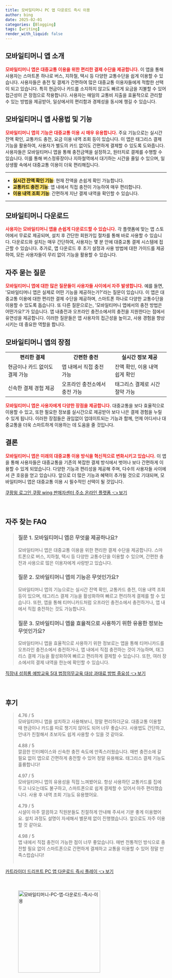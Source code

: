 ```yaml
---
title: 모바일티머니 PC 앱 다운로드 즉시 이용
author: bing
date: 2025-02-01
categories: [Blogging]
tags: [writing]
render_with_liquid: false
---
```



<h2 id='모바일티머니 앱 소개'>모바일티머니 앱 소개</h2>

<p><b><span style="color: #ee2323;">모바일티머니 앱은 대중교통 이용을 위한 편리한 결제 수단을 제공합니다.</span></b> 이 앱을 통해 사용자는 스마트폰 하나로 버스, 지하철, 택시 등 다양한 교통수단을 쉽게 이용할 수 있습니다. 사용자들은 충전 및 결제가 간편하여 많은 대중교통 이용자들에게 적합한 선택이 되고 있습니다. 특히 현금이나 카드를 소지하지 않고도 빠르게 요금을 지불할 수 있어 접근성이 큰 장점으로 작용합니다. 사용자는 매일의 교통비 지출을 효율적으로 관리할 수 있는 방법을 제공받아, 일상에서의 편리함과 경제성을 동시에 챙길 수 있습니다.</p>

<h2 id='모바일티머니 앱 사용법 및 기능'>모바일티머니 앱 사용법 및 기능</h2>

<p><b><span style="color: #ee2323;">모바일티머니 앱의 기능은 대중교통 이용 시 매우 유용합니다.</span></b> 주요 기능으로는 실시간 잔액 확인, 교통카드 충전, 요금 이용 내역 조회 등이 있습니다. 이 앱은 태그리스 결제 기능을 활용하여, 사용자가 별도의 카드 없이도 간편하게 결제할 수 있도록 도와줍니다. 사용자들은 모바일티머니 앱을 통해 충전금액을 설정하고, 원터치로 결제를 수행할 수 있습니다. 이를 통해 버스정류장이나 지하철역에서 대기하는 시간을 줄일 수 있으며, 일상생활 속에서 대중교통 이용이 더욱 편리해집니다.</p>

<hr />

<ul>
    <li><b><span style="background-color: #ffe066;">실시간 잔액 확인 기능</span></b>: 현재 잔액을 손쉽게 확인 가능합니다.</li>
    <li><b><span style="background-color: #ffe066;">교통카드 충전 기능</span></b>: 앱 내에서 직접 충전이 가능하여 매우 편리합니다.</li>
    <li><b><span style="background-color: #ffe066;">이용 내역 조회 기능</span></b>: 간편하게 지난 결제 내역을 확인할 수 있습니다.</li>
</ul>

<hr />

<h2 id='모바일티머니 다운로드'>모바일티머니 다운로드</h2>

<p><b><span style="color: #ee2323;">사용자는 모바일티머니 앱을 손쉽게 다운로드할 수 있습니다.</span></b> 각 플랫폼에 맞는 앱 스토어에서 무료로 제공되며, 설치 후 간단한 회원가입 절차를 통해 바로 사용할 수 있습니다. 다운로드와 설치는 매우 간단하여, 사용자는 몇 분 안에 대중교통 결제 시스템에 접근할 수 있습니다. 추가로, 앱 다운로드 후 초기 설정과 사용 방법에 대한 가이드를 제공하여, 모든 사용자들이 무리 없이 기능을 활용할 수 있습니다.</p>

<h2 id='자주 묻는 질문'>자주 묻는 질문</h2>

<p><b><span style="color: #ee2323;">모바일티머니 앱에 대한 많은 질문들이 사용자들 사이에서 자주 발생합니다.</span></b> 예를 들면, '모바일티머니 앱은 실제로 어떤 기능을 제공하는가?'라는 질문이 있습니다. 이 앱은 대중교통 이용에 대한 편리한 결제 수단을 제공하며, 스마트폰 하나로 다양한 교통수단을 이용할 수 있도록 돕습니다. 또 다른 질문으로는, '모바일티머니 앱에서의 충전 방법은 어떤가요?'가 있습니다. 앱 내충전과 오프라인 충전소에서의 충전을 지원한다는 점에서 유연성을 제공합니다. 이러한 질문들은 앱 사용자의 접근성을 높이고, 사용 경험을 향상시키는 데 중요한 역할을 합니다.</p>

<h2 id='모바일티머니 앱의 장점'>모바일티머니 앱의 장점</h2>

<table>
    <tr>
        <td style="text-align: center; height: 17px;"><b>편리한 결제</b></td>
        <td style="text-align: center; height: 17px;"><b>간편한 충전</b></td>
        <td style="text-align: center; height: 17px;"><b>실시간 정보 제공</b></td>
    </tr>
    <tr>
        <td>현금이나 카드 없이도 결제 가능</td>
        <td>앱 내에서 직접 충전 가능</td>
        <td>잔액 확인, 이용 내역 쉽게 확인</td>
    </tr>
    <tr>
        <td>신속한 결제 경험 제공</td>
        <td>오프라인 충전소에서 충전 가능</td>
        <td>태그리스 결제로 시간 절약 가능</td>
    </tr>
</table>

<p><b><span style="color: #ee2323;">모바일티머니 앱은 사용자에게 다양한 장점을 제공합니다.</span></b> 대중교통을 보다 효율적으로 이용할 수 있고, 또한 필요한 정보를 실시간으로 제공받아 보다 나은 결제 경험을 누릴 수 있게 됩니다. 이러한 장점들은 끊임없이 업데이트되는 기능과 함께, 언제 어디서나 대중교통을 더욱 스마트하게 이용하는 데 도움을 줄 것입니다.</p>

<h2 id='결론'>결론</h2>

<p><b><span style="color: #ee2323;">모바일티머니 앱은 미래의 대중교통 이용 방식을 혁신적으로 변화시키고 있습니다.</span></b> 이 앱을 통해 사용자들은 대중교통을 기존의 복잡한 결제 방식에서 벗어나 보다 간편하게 이용할 수 있게 되었습니다. 다양한 기능과 편리성을 제공해 주며, 다수의 사용자들 사이에서 큰 호응을 얻고 있습니다. 앞으로 더 많은 기능과 혜택이 추가될 것으로 기대되며, 모바일티머니 앱은 대중교통 이용 시 필수적인 선택이 될 것입니다.</p>


<p><a class="click-button" title="쿠팡윙 로그인 쿠팡 wing 판매자센터 주소 온라인 플랫폼" href="https://greenforu.github.io/posts/%EC%BF%A0%ED%8C%A1%EC%9C%99-%EB%A1%9C%EA%B7%B8%EC%9D%B8-%EC%BF%A0%ED%8C%A1-wing-%ED%8C%90%EB%A7%A4%EC%9E%90%EC%84%BC%ED%84%B0-%EC%A3%BC%EC%86%8C-%EC%98%A8%EB%9D%BC%EC%9D%B8-%ED%94%8C%EB%9E%AB%ED%8F%BC/" rel="dofollow">쿠팡윙 로그인 쿠팡 wing 판매자센터 주소 온라인 플랫폼 👈 보기</a></p><br>
<h2 id='자주_찾는_FAQ'>자주 찾는 FAQ</h2>
<div itemscope="" itemtype="https://schema.org/FAQPage"> 
<blockquote> 
<div itemscope="" itemprop="mainEntity" itemtype="https://schema.org/Question"> 
<h3 itemprop="name">질문 1. 모바일티머니 앱은 무엇을 제공하나요?</h3> 
<div itemscope="" itemprop="acceptedAnswer" itemtype="https://schema.org/Answer"> 
<span itemprop="text"> 
<p>모바일티머니 앱은 대중교통 이용을 위한 편리한 결제 수단을 제공합니다. 스마트폰으로 버스, 지하철, 택시 등 다양한 교통수단을 이용할 수 있으며, 간편한 충전과 사용으로 많은 이용자에게 사랑받고 있습니다.</p> 
</span> 
</div> 
</div> 
<div itemscope="" itemprop="mainEntity" itemtype="https://schema.org/Question"> 
<h3 itemprop="name">질문 2. 모바일티머니 앱의 기능은 무엇인가요?</h3> 
<div itemscope="" itemprop="acceptedAnswer" itemtype="https://schema.org/Answer"> 
<span itemprop="text"> 
<p>모바일티머니 앱의 기능으로는 실시간 잔액 확인, 교통카드 충전, 이용 내역 조회 등이 있으며, 태그리스 결제 기능을 활성화하여 빠르고 편리하게 결제를 할 수 있습니다. 또한, 앱을 통해 티머니카드처럼 오프라인 충전소에서 충전하거나, 앱 내에서 직접 충전하는 것도 가능합니다.</p> 
</span> 
</div> 
</div> 
<div itemscope="" itemprop="mainEntity" itemtype="https://schema.org/Question"> 
<h3 itemprop="name">질문 3. 모바일티머니 앱을 효율적으로 사용하기 위한 유용한 정보는 무엇인가요?</h3> 
<div itemscope="" itemprop="acceptedAnswer" itemtype="https://schema.org/Answer"> 
<span itemprop="text"> 
<p>모바일티머니 앱을 효율적으로 사용하기 위한 정보로는 앱을 통해 티머니카드를 오프라인 충전소에서 충전하거나, 앱 내에서 직접 충전하는 것이 가능하며, 태그리스 결제 기능을 활성화하여 빠르고 편리하게 결제할 수 있습니다. 또한, 여러 장소에서의 결제 내역을 한눈에 확인할 수 있습니다.</p> 
</span> 
</div> 
</div> 
</blockquote> 
</div>
<p><a class="click-button" title="직장내 성희롱 예방교육 5대 법정의무교육 대상 과태료 방법 중요성" href="https://greenforu.github.io/posts/%EC%A7%81%EC%9E%A5%EB%82%B4-%EC%84%B1%ED%9D%AC%EB%A1%B1-%EC%98%88%EB%B0%A9%EA%B5%90%EC%9C%A1-5%EB%8C%80-%EB%B2%95%EC%A0%95%EC%9D%98%EB%AC%B4%EA%B5%90%EC%9C%A1-%EB%8C%80%EC%83%81-%EA%B3%BC%ED%83%9C%EB%A3%8C-%EB%B0%A9%EB%B2%95-%EC%A4%91%EC%9A%94%EC%84%B1/" rel="dofollow">직장내 성희롱 예방교육 5대 법정의무교육 대상 과태료 방법 중요성 👈 보기</a></p><br>
<h2 id='후기'>후기</h2>
<div itemscope itemtype="https://schema.org/Product">
  <blockquote>
  <div itemprop="review" itemscope itemtype="https://schema.org/Review">
      <div itemprop="reviewRating" itemscope itemtype="https://schema.org/Rating"> <span itemprop="ratingValue">4.76</span> / <span itemprop="bestRating">5</span> </div>
      <span itemprop="reviewBody">모바일티머니 앱을 설치하고 사용해보니, 정말 편리하더군요. 대중교통 이용할 때 현금이나 카드를 따로 챙기지 않아도 되어 너무 좋습니다. 사용법도 간단하고, 안내가 친절해서 초보자도 쉽게 사용할 수 있을 것 같아요.</span>
  </div>
  <br>
  <div itemprop="review" itemscope itemtype="https://schema.org/Review">
      <div itemprop="reviewRating" itemscope itemtype="https://schema.org/Rating"> <span itemprop="ratingValue">4.88</span> / <span itemprop="bestRating">5</span> </div>
      <span itemprop="reviewBody">깔끔한 인터페이스와 신속한 충전 속도에 만족스러웠습니다. 매번 충전소에 갈 필요 없이 앱으로 간편하게 충전할 수 있어 정말 유용해요. 태그리스 결제 기능도 훌륭합니다!</span>
  </div>
  <br>
  <div itemprop="review" itemscope itemtype="https://schema.org/Review">
      <div itemprop="reviewRating" itemscope itemtype="https://schema.org/Rating"> <span itemprop="ratingValue">4.97</span> / <span itemprop="bestRating">5</span> </div>
      <span itemprop="reviewBody">모바일티머니 앱의 유용성을 직접 느껴봤어요. 항상 사용하던 교통카드를 집에 두고 나오는데도 불구하고, 스마트폰으로 쉽게 결제할 수 있어서 아주 편리했습니다. 사용 후 내역 조회 기능도 유용했어요.</span>
  </div>
  <br>
  <div itemprop="review" itemscope itemtype="https://schema.org/Review">
      <div itemprop="reviewRating" itemscope itemtype="https://schema.org/Rating"> <span itemprop="ratingValue">4.79</span> / <span itemprop="bestRating">5</span> </div>
      <span itemprop="reviewBody">시설이 아주 깔끔하고 직원분들도 친절하게 안내해 주셔서 기분 좋게 이용했어요. 설치 과정도 설명이 자세해서 별문제 없이 진행했습니다. 앞으로도 자주 이용할 것 같아요.</span>
  </div>
  <br>
  <div itemprop="review" itemscope itemtype="https://schema.org/Review">
      <div itemprop="reviewRating" itemscope itemtype="https://schema.org/Rating"> <span itemprop="ratingValue">4.98</span> / <span itemprop="bestRating">5</span> </div>
      <span itemprop="reviewBody">앱 내에서 직접 충전이 가능한 점이 너무 좋았습니다. 매번 전통적인 방식으로 충전할 필요 없이 스마트폰으로 간편하게 결제하고 교통을 이용할 수 있어 정말 만족스럽습니다!</span>
  </div>
  <br>
  </blockquote>
</div>
<p><a class="click-button" title="카트라이더 드리프트 PC 앱 다운로드 즉시 플레이" href="https://greenforu.github.io/posts/%EC%B9%B4%ED%8A%B8%EB%9D%BC%EC%9D%B4%EB%8D%94-%EB%93%9C%EB%A6%AC%ED%94%84%ED%8A%B8-PC-%EC%95%B1-%EB%8B%A4%EC%9A%B4%EB%A1%9C%EB%93%9C-%EC%A6%89%EC%8B%9C-%ED%94%8C%EB%A0%88%EC%9D%B4/" rel="dofollow">카트라이더 드리프트 PC 앱 다운로드 즉시 플레이 👈 보기</a></p><br>
<figure class="image"><img src="https://greenforu.github.io/assets/img/thumbnail/모바일티머니-PC-앱-다운로드-즉시-이용.webp" alt="모바일티머니-PC-앱-다운로드-즉시-이용" width="256" height="256"></figure>